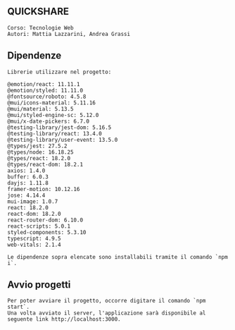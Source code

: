 ## QUICKSHARE 
    Corso: Tecnologie Web
    Autori: Mattia Lazzarini, Andrea Grassi

## Dipendenze 

    Librerie utilizzare nel progetto:

    @emotion/react: 11.11.1
    @emotion/styled: 11.11.0
    @fontsource/roboto: 4.5.8
    @mui/icons-material: 5.11.16
    @mui/material: 5.13.5
    @mui/styled-engine-sc: 5.12.0
    @mui/x-date-pickers: 6.7.0
    @testing-library/jest-dom: 5.16.5
    @testing-library/react: 13.4.0
    @testing-library/user-event: 13.5.0
    @types/jest: 27.5.2
    @types/node: 16.18.25
    @types/react: 18.2.0
    @types/react-dom: 18.2.1
    axios: 1.4.0
    buffer: 6.0.3
    dayjs: 1.11.8
    framer-motion: 10.12.16
    jose: 4.14.4
    mui-image: 1.0.7
    react: 18.2.0
    react-dom: 18.2.0
    react-router-dom: 6.10.0
    react-scripts: 5.0.1
    styled-components: 5.3.10
    typescript: 4.9.5
    web-vitals: 2.1.4

    Le dipendenze sopra elencate sono installabili tramite il comando `npm i`.

## Avvio progetti

    Per poter avviare il progetto, occorre digitare il comando `npm start`.
    Una volta avviato il server, l'applicazione sarà disponibile al seguente link http://localhost:3000.
